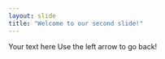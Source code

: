 ```yaml
---
layout: slide
title: "Welcome to our second slide!"
---
```

Your text here
Use the left arrow to go back!